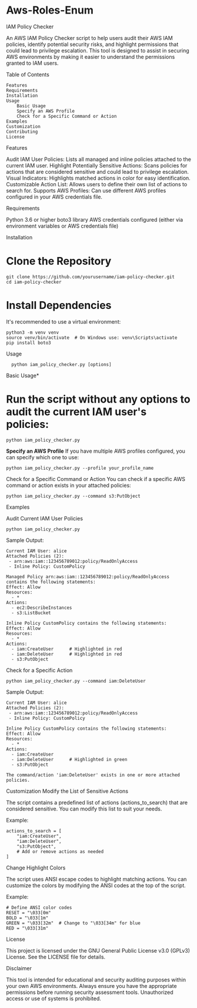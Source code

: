 # Aws-Roles-Enum
IAM Policy Checker

An AWS IAM Policy Checker script to help users 
audit their AWS IAM policies, identify potential security risks, 
and highlight permissions that could lead to privilege escalation. 
This tool is designed to assist in securing AWS environments by making 
it easier to understand the permissions granted to IAM users.

Table of Contents

    Features
    Requirements
    Installation
    Usage
        Basic Usage
        Specify an AWS Profile
        Check for a Specific Command or Action
    Examples
    Customization
    Contributing
    License

Features

  Audit IAM User Policies: Lists all managed and inline policies attached to the current IAM user.
  Highlight Potentially Sensitive Actions: Scans policies for actions that are considered sensitive and could lead to privilege escalation.
  Visual Indicators: Highlights matched actions in color for easy identification.
  Customizable Action List: Allows users to define their own list of actions to search for.
  Supports AWS Profiles: Can use different AWS profiles configured in your AWS credentials file.

Requirements

  Python 3.6 or higher
  boto3 library
  AWS credentials configured (either via environment variables or AWS credentials file)

Installation

  # Clone the Repository

    git clone https://github.com/yourusername/iam-policy-checker.git
    cd iam-policy-checker

  # Install Dependencies

  It's recommended to use a virtual environment:

    python3 -m venv venv
    source venv/bin/activate  # On Windows use: venv\Scripts\activate
    pip install boto3

Usage

      python iam_policy_checker.py [options]

  Basic Usage*
  # Run the script without any options to audit the current IAM user's policies:

    python iam_policy_checker.py

  **Specify an AWS Profile**
   If you have multiple AWS profiles configured, you can specify which one to use:

    python iam_policy_checker.py --profile your_profile_name

  Check for a Specific Command or Action
    You can check if a specific AWS command or action exists in your attached policies:

    python iam_policy_checker.py --command s3:PutObject


Examples

  Audit Current IAM User Policies

    python iam_policy_checker.py

  Sample Output:

    Current IAM User: alice
    Attached Policies (2):
     - arn:aws:iam::123456789012:policy/ReadOnlyAccess
     - Inline Policy: CustomPolicy
    
    Managed Policy arn:aws:iam::123456789012:policy/ReadOnlyAccess contains the following statements:
    Effect: Allow
    Resources:
      - *
    Actions:
      - ec2:DescribeInstances
      - s3:ListBucket
    
    Inline Policy CustomPolicy contains the following statements:
    Effect: Allow
    Resources:
      - *
    Actions:
      - iam:CreateUser      # Highlighted in red
      - iam:DeleteUser      # Highlighted in red
      - s3:PutObject
    
  Check for a Specific Action

    python iam_policy_checker.py --command iam:DeleteUser

  Sample Output:

    Current IAM User: alice
    Attached Policies (2):
     - arn:aws:iam::123456789012:policy/ReadOnlyAccess
     - Inline Policy: CustomPolicy

    Inline Policy CustomPolicy contains the following statements:
    Effect: Allow
    Resources:
      - *
    Actions:
      - iam:CreateUser
      - iam:DeleteUser      # Highlighted in green
      - s3:PutObject

    The command/action 'iam:DeleteUser' exists in one or more attached policies.

Customization
  Modify the List of Sensitive Actions

  The script contains a predefined list of actions (actions_to_search) 
  that are considered sensitive. You can modify this list to suit your needs.

  Example:

    actions_to_search = [
        "iam:CreateUser",
        "iam:DeleteUser",
        "s3:PutObject",
        # Add or remove actions as needed
    ]

  Change Highlight Colors

  The script uses ANSI escape codes to highlight matching actions. 
  You can customize the colors by modifying the ANSI codes at the top of the script.

  Example:
  
    # Define ANSI color codes
    RESET = "\033[0m"
    BOLD = "\033[1m"
    GREEN = "\033[32m"  # Change to "\033[34m" for blue
    RED = "\033[31m"
    
License

  This project is licensed under the GNU General Public License v3.0 (GPLv3) License. 
  See the LICENSE file for details.

Disclaimer 
  
  This tool is intended for educational and security auditing purposes within your own AWS environments. 
  Always ensure you have the appropriate permissions before running security assessment tools. 
  Unauthorized access or use of systems is prohibited.
  
